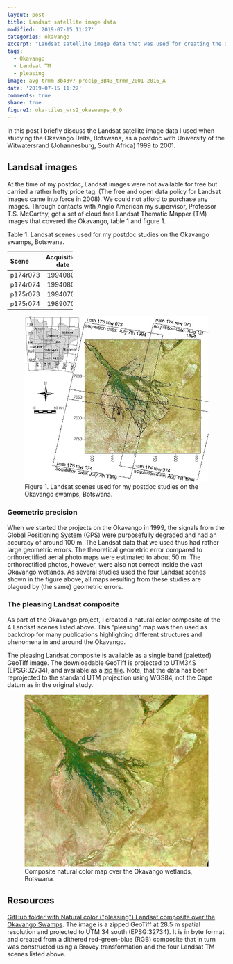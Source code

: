 ```yaml
---
layout: post
title: Landsat satellite image data
modified: '2019-07-15 11:27'
categories: okavango
excerpt: "Landsat satellite image data that was used for creating the Okavango maps during my postdoc period at University of the Witwatersrand in South Africa."
tags:
  - Okavango
  - Landsat TM
  - pleasing
image: avg-trmm-3b43v7-precip_3B43_trmm_2001-2016_A
date: '2019-07-15 11:27'
comments: true
share: true
figure1: oka-tiles_wrs2_okaswamps_0_0
---
```

<style>
table {
    width:30%;
}
</style>

In this post I briefly discuss the Landsat satellite image data I used when studying the Okavango Delta, Botswana, as a postdoc with University of the Witwatersrand (Johannesburg, South Africa) 1999 to 2001.

## Landsat images

At the time of my postdoc, Landsat images were not available for free but carried a rather hefty price tag. (The free and open data policy for Landsat images came into force in 2008). We could not afford to purchase any images. Through contacts with Anglo American my supervisor, Professor T.S. McCarthy, got a set of cloud free Landsat Thematic Mapper (TM) images that covered the Okavango, table 1 and figure 1.

<figcaption> Table 1. Landsat scenes used for my postdoc studies on the Okavango swamps, Botswana. </figcaption>

| Scene    | Acquisition date |
|:---------|:----------------:|
| p174r073 |     19940801     |
| p174r074 |     19940801     |
| p175r073 |     19940701     |
| p175r074 |     19890707     |

<figure>
<img src="../../images/oka-tiles_wrs2_okaswamps_0_0.jpg">
<figcaption> Figure 1. Landsat scenes used for my postdoc studies on the Okavango swamps, Botswana. </figcaption>
</figure>

### Geometric precision

When we started the projects on the Okavango in 1999, the signals from the Global Positioning System (GPS) were purposefully degraded and had an accuracy of around 100 m. The Landsat data that we used thus had rather large geometric errors. The theoretical geometric error compared to orthorectified aerial photo maps were estimated to about 50 m. The orthorectified photos, however, were also not correct inside the vast Okavango wetlands. As several studies used the four Landsat scenes shown in the figure above, all maps resulting from these studies are plagued by (the same) geometric errors.

### The pleasing Landsat composite

As part of the Okavango project, I created a natural color composite of the 4 Landsat scenes listed above. This "pleasing" map was then used as backdrop for many publications highlighting different structures and phenomena in and around the Okavango.

The pleasing Landsat composite is available as a single band (paletted) GeoTiff image. The downloadable GeoTiff is projected to UTM34S (EPSG:32734), and available as a [zip file](../../docs/pleasing/natcol_lt05_okaswamps_199407_byte.tif.zip). Note, that the data has been reprojected to the standard UTM projection using WGS84, not the Cape datum as in the original study.

<figure>
<img src="../../images/natcol_lt05_okaswamps_199407_ql.jpg">
<figcaption> Composite natural color map over the Okavango wetlands, Botswana. </figcaption>
</figure>

## Resources

[GitHub folder with Natural color ("pleasing") Landsat composite over the Okavango Swamps](https://github.com/karttur/okavango/tree/gh-pages/docs/pleasing). The image is a zipped GeoTiff at 28.5 m spatial resolution and projected to UTM 34 south (EPSG:32734). It is in byte format and created from a dithered red-green-blue (RGB) composite that in turn was constructed using a Brovey transformation and the four Landsat TM scenes listed above.
